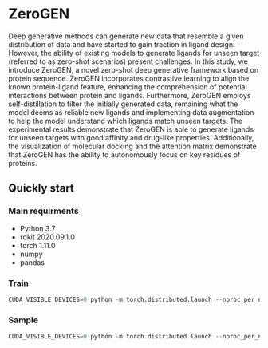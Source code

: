 # ZeroGEN
Deep generative methods can generate new data that resemble a given distribution of data and have started to gain traction in ligand design. However, the ability of existing models to generate ligands for unseen target (referred to as zero-shot scenarios) present challenges. In this study, we introduce ZeroGEN, a novel zero-shot deep generative framework based on protein sequence. ZeroGEN incorporates contrastive learning to align the known protein-ligand feature, enhancing the comprehension of potential interactions between protein and ligands. Furthermore, ZeroGEN employs self-distillation to filter the initially generated data, remaining what the model deems as reliable new ligands and implementing data augmentation to help the model understand which ligands match unseen targets. The experimental results demonstrate that ZeroGEN is able to generate ligands for unseen targets with good affinity and drug-like properties. Additionally, the visualization of molecular docking and the attention matrix demonstrate that ZeroGEN has the ability to autonomously focus on key residues of proteins.

## Quickly start

### Main requirments
- Python 3.7
- rdkit 2020.09.1.0
- torch 1.11.0
- numpy
- pandas

### Train
```python
CUDA_VISIBLE_DEVICES=0 python -m torch.distributed.launch --nproc_per_node=1 --master_port 9999 --use_env ZeroGEN_scripts/run.py --model ZeroGEN --checkpoint_dir save_checkpoints_file --train_path train_data_file.csv  --test_path test_data_file.csv
```

### Sample
```python
CUDA_VISIBLE_DEVICES=0 python -m torch.distributed.launch --nproc_per_node=1 --master_port 9999 --use_env ZeroGEN_scripts/sample.py --proteins_path proteins_path.csv --checkpoint_path checkpoints.pt --load_config_path checkpoints_config.pt --load_vocab_path checkpoints_vocab.pt --save_attn_matrix False
```